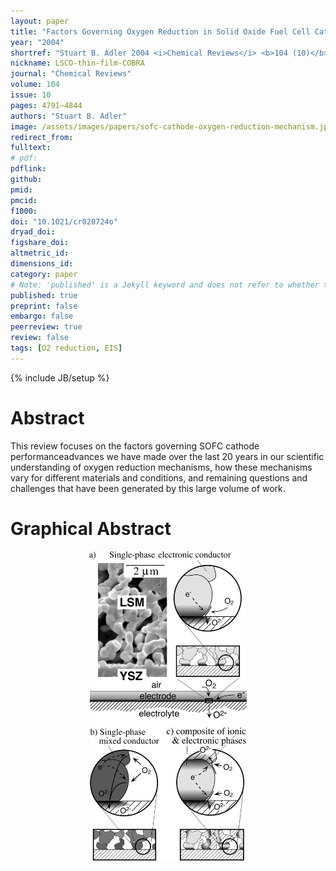 ```yaml
---
layout: paper
title: "Factors Governing Oxygen Reduction in Solid Oxide Fuel Cell Cathodes"
year: "2004"
shortref: "Stuart B. Adler 2004 <i>Chemical Reviews</i> <b>104 (10)</b> 4791–4844"
nickname: LSCO-thin-film-COBRA
journal: "Chemical Reviews"
volume: 104
issue: 10
pages: 4791–4844
authors: "Stuart B. Adler"
image: /assets/images/papers/sofc-cathode-oxygen-reduction-mechanism.jpg
redirect_from: 
fulltext: 
# pdf: 
pdflink: 
github: 
pmid: 
pmcid: 
f1000: 
doi: "10.1021/cr020724o"
dryad_doi:
figshare_doi: 
altmetric_id: 
dimensions_id: 
category: paper
# Note: 'published' is a Jekyll keyword and does not refer to whether the paper is published, but rather to whether this Markdown should be part of the rendered site.
published: true
preprint: false
embargo: false
peerreview: true
review: false
tags: [O2 reduction, EIS]
---
```

{% include JB/setup %}

# Abstract 

This review focuses on the factors governing SOFC cathode performanceadvances we have made over the last 20 years in our
 scientific understanding of oxygen reduction mechanisms, how these mechanisms vary for different materials and conditions,
 and remaining questions and challenges that have been generated by this large volume of work.
 
 # Graphical Abstract

<p align="center">
<img src="/assets/images/papers/sofc-cathode-oxygen-reduction-mechanism.jpg" width="50%">
</p>
